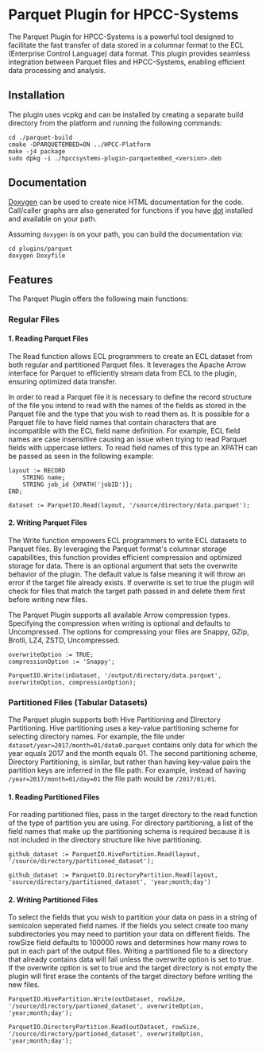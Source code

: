 # Parquet Plugin for HPCC-Systems

The Parquet Plugin for HPCC-Systems is a powerful tool designed to facilitate the fast transfer of data stored in a columnar format to the ECL (Enterprise Control Language) data format. This plugin provides seamless integration between Parquet files and HPCC-Systems, enabling efficient data processing and analysis.

## Installation

The plugin uses vcpkg and can be installed by creating a separate build directory from the platform and running the following commands:
```
cd ./parquet-build
cmake -DPARQUETEMBED=ON ../HPCC-Platform
make -j4 package
sudo dpkg -i ./hpccsystems-plugin-parquetembed_<version>.deb
```

## Documentation

[Doxygen](https://www.doxygen.nl/index.html) can be used to create nice HTML documentation for the code. Call/caller graphs are also generated for functions if you have [dot](https://www.graphviz.org/download/) installed and available on your path.

Assuming `doxygen` is on your path, you can build the documentation via:
```
cd plugins/parquet
doxygen Doxyfile
```

## Features

The Parquet Plugin offers the following main functions:

### Regular Files

#### 1. Reading Parquet Files

The Read function allows ECL programmers to create an ECL dataset from both regular and partitioned Parquet files. It leverages the Apache Arrow interface for Parquet to efficiently stream data from ECL to the plugin, ensuring optimized data transfer.

In order to read a Parquet file it is necessary to define the record structure of the file you intend to read with the names of the fields as stored in the Parquet file and the type that you wish to read them as. It is possible for a Parquet file to have field names that contain characters that are incompatible with the ECL field name definition. For example, ECL field names are case insensitive causing an issue when trying to read Parquet fields with uppercase letters. To read field names of this type an XPATH can be passed as seen in the following example:

```
layout := RECORD
    STRING name;
    STRING job_id {XPATH('jobID')};
END;

dataset := ParquetIO.Read(layout, '/source/directory/data.parquet');
```

#### 2. Writing Parquet Files

The Write function empowers ECL programmers to write ECL datasets to Parquet files. By leveraging the Parquet format's columnar storage capabilities, this function provides efficient compression and optimized storage for data. There is an optional argument that sets the overwrite behavior of the plugin. The default value is false meaning it will throw an error if the target file already exists. If overwrite is set to true the plugin will check for files that match the target path passed in and delete them first before writing new files.

The Parquet Plugin supports all available Arrow compression types. Specifying the compression when writing is optional and defaults to Uncompressed. The options for compressing your files are Snappy, GZip, Brotli, LZ4, ZSTD, Uncompressed.

```
overwriteOption := TRUE;
compressionOption := 'Snappy';

ParquetIO.Write(inDataset, '/output/directory/data.parquet', overwriteOption, compressionOption);
```

### Partitioned Files (Tabular Datasets)

The Parquet plugin supports both Hive Partitioning and Directory Partitioning. Hive partitioning uses a key-value partitioning scheme for selecting directory names. For example, the file under `dataset/year=2017/month=01/data0.parquet` contains only data for which the year equals 2017 and the month equals 01. The second partitioning scheme, Directory Partitioning, is similar, but rather than having key-value pairs the partition keys are inferred in the file path. For example, instead of having `/year=2017/month=01/day=01` the file path would be `/2017/01/01`.

#### 1. Reading Partitioned Files

For reading partitioned files, pass in the target directory to the read function of the type of partition you are using. For directory partitioning, a list of the field names that make up the partitioning schema is required because it is not included in the directory structure like hive partitioning.

```
github_dataset := ParquetIO.HivePartition.Read(layout, '/source/directory/partitioned_dataset');

github_dataset := ParquetIO.DirectoryPartition.Read(layout, 'source/directory/partitioned_dataset', 'year;month;day')
```

#### 2. Writing Partitioned Files

To select the fields that you wish to partition your data on pass in a string of semicolon seperated field names. If the fields you select create too many subdirectories you may need to partition your data on different fields. The rowSize field defaults to 100000 rows and determines how many rows to put in each part of the output files. Writing a partitioned file to a directory that already contains data will fail unless the overwrite option is set to true. If the overwrite option is set to true and the target directory is not empty the plugin will first erase the contents of the target directory before writing the new files.

```
ParquetIO.HivePartition.Write(outDataset, rowSize, '/source/directory/partioned_dataset', overwriteOption, 'year;month;day');

ParquetIO.DirectoryPartition.Read(outDataset, rowSize, '/source/directory/partioned_dataset', overwriteOption, 'year;month;day');
```